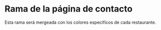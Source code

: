 # Rama de la página de contacto

Esta rama será mergeada con los colores especificos de cada restaurante.